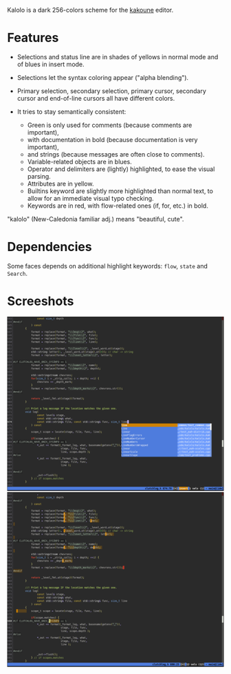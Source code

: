 Kalolo is a dark 256-colors scheme for the [kakoune](https://kakoune.org/) editor.

Features
========

- Selections and status line are in shades of yellows in normal mode and of blues in insert mode.
- Selections let the syntax coloring appear ("alpha blending").
- Primary selection, secondary selection, primary cursor, secondary cursor and
  end-of-line cursors all have different colors.
- It tries to stay semantically consistent:

    - Green is only used for comments (because comments are important),
    - with documentation in bold (because documentation is very important),
    - and strings (because messages are often close to comments).
    - Variable-related objects are in blues.
    - Operator and delimiters are (lightly) highlighted, to ease the visual parsing.
    - Attributes are in yellow.
    - Builtins keyword are slightly more highlighted than normal text, to allow
      for an immediate visual typo checking.
    - Keywords are in red, with flow-related ones (if, for, etc.) in bold.

"kalolo" (New-Caledonia familiar adj.) means "beautiful, cute".


Dependencies
============

Some faces depends on additional highlight keywords: `flow`, `state` and `Search`.

Screeshots
==========

![Screeshot in insert mode](https://raw.githubusercontent.com/nojhan/kalolo/main/screen_insert.png)
![Screenshot in normal mode](https://raw.githubusercontent.com/nojhan/kalolo/main/screen_normal.png)

